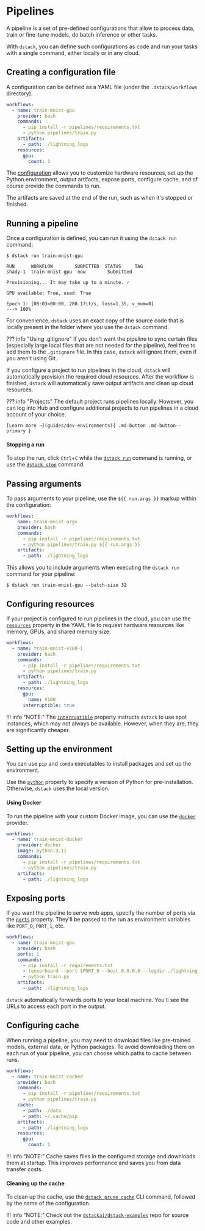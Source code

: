 # Pipelines

A pipeline is a set of pre-defined configurations that allow to process data, train or fine-tune models, do batch inference 
or other tasks.

With `dstack`, you can define such configurations as code and run your tasks with a single command, either locally or in
any cloud.

## Creating a configuration file

A configuration can be defined as a YAML file (under the `.dstack/workflows` directory).

<div editor-title=".dstack/workflows/pipelines.yaml"> 

```yaml
workflows:
  - name: train-mnist-gpu
    provider: bash
    commands:
      - pip install -r pipelines/requirements.txt
      - python pipelines/train.py
    artifacts:
      - path: ./lightning_logs
    resources:
      gpu:
        count: 1
```

</div>

The [configuration](../reference/providers/bash.md) allows you to customize hardware resources, set up the Python environment, output artifacts, 
expose ports, configure cache, and of course provide the commands to run.

The artifacts are saved at the end of the run, such as when it's stopped or finished.

[//]: # (TODO [MAJOR]: It doesn't allow to save artifacts via Python API)

[//]: # (TODO [MEDIUM]: It doesn't explain how to mount deps)

[//]: # (TODO [MAJOR]: It supports only YAML and doesn't allow to use pure Python)

[//]: # (TODO [MAJOR]: Currently, it doesn't allow to define multiple steps)

## Running a pipeline

Once a configuration is defined, you can run it using the `dstack run` command:

<div class="termy">

```shell
$ dstack run train-mnist-gpu

RUN      WORKFLOW        SUBMITTED  STATUS     TAG
shady-1  train-mnist-gpu  now        Submitted  
 
Provisioning... It may take up to a minute. ✓

GPU available: True, used: True

Epoch 1: [00:03<00:00, 280.17it/s, loss=1.35, v_num=0]
---> 100%
```

</div>

For convenience, `dstack` uses an exact copy of the source code that is locally present in the folder where you use the `dstack` command.

??? info "Using .gitignore"
    If you don't want the pipeline to sync certain files (especially large local files that are not needed
    for the pipeline), feel free to add them to the `.gitignore` file. In this case, `dstack` will ignore them,
    even if you aren't using Git.

If you configure a project to run pipelines in the cloud, `dstack` will automatically provision the required cloud
resources. After the workflow is finished, `dstack` will automatically save output artifacts and clean up cloud resources.

??? info "Projects"
    The default project runs pipelines locally. However, you can
    log into Hub and configure additional projects to run pipelines in a cloud account of your choice. 

    [Learn more →](guides/dev-environments){ .md-button .md-button--primary }

#### Stopping a run

To stop the run, click `Ctrl`+`C` while the [`dstack run`](../reference/cli/run.md) command is running,
or use the [`dstack stop`](../reference/cli/stop.md) command.

## Passing arguments

To pass arguments to your pipeline, use the `${{ run.args }}` markup within the configuration:

<div editor-title=".dstack/workflows/pipelines.yaml"> 

```yaml
workflows:
    name: train-mnist-args
    provider: bash
    commands:
      - pip install -r pipelines/requirements.txt
      - python pipelines/train.py ${{ run.args }}
    artifacts:
      - path: ./lightning_logs
```

</div>

This allows you to include arguments when executing the `dstack run` command for your pipeline:

<div class="termy">

```shell
$ dstack run train-mnist-gpu --batch-size 32
```

</div>

## Configuring resources

If your project is configured to run pipelines in the cloud, you can use the 
[`resources`](../reference/providers/bash.md#resources) property in the YAML file to 
request hardware resources like memory, GPUs, and shared memory size.

<div editor-title=".dstack/workflows/pipelines.yaml"> 

```yaml
workflows:
  - name: train-mnist-v100-i
    provider: bash
    commands:
      - pip install -r pipelines/requirements.txt
      - python pipelines/train.py
    artifacts:
      - path: ./lightning_logs
    resources:
      gpu:
        name: V100
      interruptible: true
```

</div>

!!! info "NOTE:"
    The [`interruptible`](../reference/providers/bash.md#resources) property instructs `dstack` to use spot instances, which may not always be available. However, when they
    are, they are significantly cheaper.

## Setting up the environment

You can use `pip` and `conda` executables to install packages and set up the environment.

Use the [`python`](../reference/providers/bash.md) property to specify a version of Python for pre-installation. Otherwise, `dstack` uses the local version.

[//]: # (TODO [MAJOR]: Currently, there is no way to pre-build the environment)

#### Using Docker

To run the pipeline with your custom Docker image, you can use the [`docker`](../reference/providers/docker.md) provider.

<div editor-title=".dstack/workflows/pipelines.yaml"> 

```yaml
workflows:
  - name: train-mnist-docker
    provider: docker
    image: python:3.11
    commands:
      - pip install -r pipelines/requirements.txt
      - python pipelines/train.py
    artifacts:
      - path: ./lightning_logs
```

</div>

[//]: # (TODO [MEDIUM]: Make a note that a custom Docker image might not have the right CUDA driver configured)

## Exposing ports

If you want the pipeline to serve web apps, specify the number of ports via the 
[`ports`](../reference/providers/bash.md#ports) property. They'll be
passed to the run as environment variables like `PORT_0`, `PORT_1`, etc.

<div editor-title=".dstack/workflows/pipelines.yaml"> 

```yaml
workflows:
  - name: train-mnist-gpu
    provider: bash
    ports: 1
    commands:
      - pip install -r requirements.txt
      - tensorboard --port $PORT_0 --host 0.0.0.0 --logdir ./lightning_logs &
      - python train.py
    artifacts:
      - path: ./lightning_logs
```

</div>

[//]: # (TODO [MAJOR]: Currently, you can't choose ports yourself)

`dstack` automatically forwards ports to your local machine. You'll see the URLs to access each port in the
output.

[//]: # (TODO [MAJOR]: Currently, it requires the user to hardcode `--host 0.0.0.0`)

## Configuring cache

When running a pipeline, you may need to download files like pre-trained models, external data, or Python
packages. To avoid downloading them on each run of your pipeline, you can choose
which paths to cache between runs. 

<div editor-title=".dstack/workflows/pipelines.yaml"> 

```yaml
workflows:
  - name: train-mnist-cached
    provider: bash
    commands:
      - pip install -r pipelines/requirements.txt
      - python pipelines/train.py
    cache:
      - path: ./data
      - path: ~/.cache/pip
    artifacts:
      - path: ./lightning_logs
    resources:
      gpu:
        count: 1
```

</div>

!!! info "NOTE:"
    Cache saves files in the configured storage and downloads them at startup. This improves performance and saves you 
    from data transfer costs.

#### Cleaning up the cache

To clean up the cache, use the [`dstack prune cache`](../reference/cli/prune.md) CLI command, followed by the name of the configuration.

[//]: # (TODO [MAJOR]: Currently, there is no way to run distributed jobs and use distributed frameworks, such as PyTorch DDP, Ray, Spark, etc)

!!! info "NOTE:"
    Check out the [`dstackai/dstack-examples`](https://github.com/dstackai/dstack-examples/blob/main/README.md) repo for source code and other examples.

[//]: # (TODO [TASK]: Mention secrets)